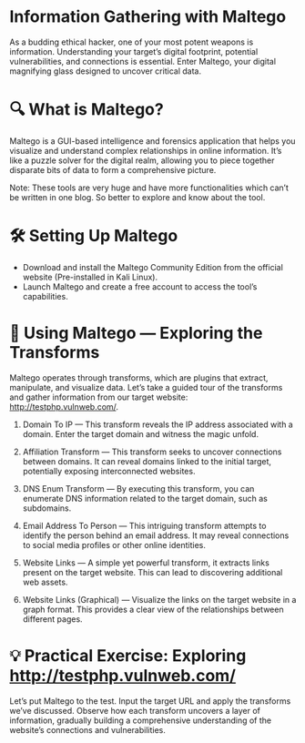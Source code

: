 # Information Gathering with Maltego

As a budding ethical hacker, one of your most potent weapons is information. Understanding your target’s digital footprint, potential vulnerabilities, and connections is essential. Enter Maltego, your digital magnifying glass designed to uncover critical data.

# 🔍 What is Maltego?
Maltego is a GUI-based intelligence and forensics application that helps you visualize and understand complex relationships in online information. It’s like a puzzle solver for the digital realm, allowing you to piece together disparate bits of data to form a comprehensive picture.

Note: These tools are very huge and have more functionalities which can’t be written in one blog. So better to explore and know about the tool.

# 🛠️ Setting Up Maltego
- Download and install the Maltego Community Edition from the official website (Pre-installed in Kali Linux).
- Launch Maltego and create a free account to access the tool’s capabilities.

# 🔧 Using Maltego — Exploring the Transforms
Maltego operates through transforms, which are plugins that extract, manipulate, and visualize data. Let’s take a guided tour of the transforms and gather information from our target website: http://testphp.vulnweb.com/.

1. Domain To IP — This transform reveals the IP address associated with a domain. Enter the target domain and witness the magic unfold.

2. Affiliation Transform — This transform seeks to uncover connections between domains. It can reveal domains linked to the initial target, potentially exposing interconnected websites.

3. DNS Enum Transform — By executing this transform, you can enumerate DNS information related to the target domain, such as subdomains.

4. Email Address To Person — This intriguing transform attempts to identify the person behind an email address. It may reveal connections to social media profiles or other online identities.

5. Website Links — A simple yet powerful transform, it extracts links present on the target website. This can lead to discovering additional web assets.

6. Website Links (Graphical) — Visualize the links on the target website in a graph format. This provides a clear view of the relationships between different pages.

# 💡 Practical Exercise: Exploring http://testphp.vulnweb.com/
Let’s put Maltego to the test. Input the target URL and apply the transforms we’ve discussed. Observe how each transform uncovers a layer of information, gradually building a comprehensive understanding of the website’s connections and vulnerabilities.
